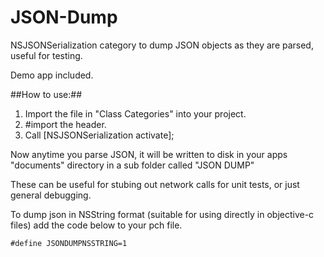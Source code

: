 JSON-Dump
=========

NSJSONSerialization category to dump JSON objects as they are parsed, useful for testing.

Demo app included.

##How to use:##

1. Import the file in "Class Categories" into your project.
2. #import the header.
3. Call [NSJSONSerialization activate];

Now anytime you parse JSON, it will be written to disk in your apps "documents" directory in a sub folder called "JSON DUMP"

These can be useful for stubing out network calls for unit tests, or just general debugging.

To dump json in NSString format (suitable for using directly in objective-c files) add the code below to your pch file.

`#define JSONDUMPNSSTRING=1`
